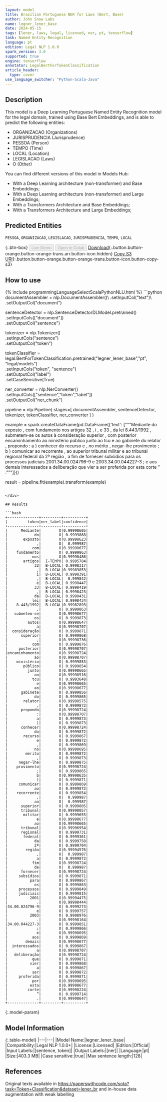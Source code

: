 ```yaml
---
layout: model
title: Brazilian Portuguese NER for Laws (Bert, Base)
author: John Snow Labs
name: legner_lener_base
date: 2024-05-15
tags: [lener, laws, legal, licensed, ner, pt, tensorflow]
task: Named Entity Recognition
language: pt
edition: Legal NLP 1.0.0
spark_version: 3.0
supported: true
engine: tensorflow
annotator: LegalBertForTokenClassification
article_header:
  type: cover
use_language_switcher: "Python-Scala-Java"
---
```


## Description

This model is a Deep Learning Portuguese Named Entity Recognition model for the legal domain, trained using Base Bert Embeddings, and is able to predict the following entities:

- ORGANIZACAO (Organizations)
- JURISPRUDENCIA (Jurisprudence)
- PESSOA (Person)
- TEMPO (Time)
- LOCAL (Location)
- LEGISLACAO (Laws)
- O (Other)

You can find different versions of this model in Models Hub:
- With a Deep Learning architecture (non-transformer) and Base Embeddings;
- With a Deep Learning architecture (non-transformer) and Large Embeddings;
- With a Transformers Architecture and Base Embeddings;
- With a Transformers Architecture and Large Embeddings;

## Predicted Entities

`PESSOA`, `ORGANIZACAO`, `LEGISLACAO`, `JURISPRUDENCIA`, `TEMPO`, `LOCAL`

{:.btn-box}
<button class="button button-orange" disabled>Live Demo</button>
<button class="button button-orange" disabled>Open in Colab</button>
[Download](https://s3.amazonaws.com/auxdata.johnsnowlabs.com/legal/models/legner_lener_base_pt_1.0.0_3.0_1715772909273.zip){:.button.button-orange.button-orange-trans.arr.button-icon.hidden}
[Copy S3 URI](s3://auxdata.johnsnowlabs.com/legal/models/legner_lener_base_pt_1.0.0_3.0_1715772909273.zip){:.button.button-orange.button-orange-trans.button-icon.button-copy-s3}

## How to use



<div class="tabs-box" markdown="1">
{% include programmingLanguageSelectScalaPythonNLU.html %}
```python
documentAssembler = nlp.DocumentAssembler()\
  .setInputCol("text")\
  .setOutputCol("document")

sentenceDetector = nlp.SentenceDetectorDLModel.pretrained()\
  .setInputCols(["document"])\
  .setOutputCol("sentence")

tokenizer = nlp.Tokenizer()\
  .setInputCols("sentence")\
  .setOutputCol("token")

tokenClassifier = legal.BertForTokenClassification.pretrained("legner_lener_base","pt", "legal/models")\
  .setInputCols("token", "sentence")\
  .setOutputCol("label")\
  .setCaseSensitive(True)

ner_converter = nlp.NerConverter()\
  .setInputCols(["sentence","token","label"])\
  .setOutputCol("ner_chunk")


pipeline =  nlp.Pipeline(
    stages=[
  documentAssembler,
  sentenceDetector,
  tokenizer,
  tokenClassifier,
  ner_converter
    ]
)

example = spark.createDataFrame(pd.DataFrame({'text': ["""Mediante do exposto , com fundamento nos artigos 32 , i , e 33 , da lei 8.443/1992 , submetem-se os autos à consideração superior , com posterior encaminhamento ao ministério público junto ao tcu e ao gabinete do relator , propondo : a ) conhecer do recurso e , no mérito , negar-lhe provimento ; b ) comunicar ao recorrente , ao superior tribunal militar e ao tribunal regional federal da 2ª região , a fim de fornecer subsídios para os processos judiciais 2001.34.00.024796-9 e 2003.34.00.044227-3 ; e aos demais interessados a deliberação que vier a ser proferida por esta corte ” ."""]}))

result = pipeline.fit(example).transform(example)
```

</div>

## Results

```bash
+--------------+---------+----------+
|         token|ner_label|confidence|
+--------------+---------+----------+
|      Mediante|        O|0.99998605|
|            do|        O| 0.9999868|
|       exposto|        O|0.99998623|
|             ,|        O|  0.999987|
|           com|        O|0.99998677|
|    fundamento|        O| 0.9999863|
|           nos|        O|0.99998486|
|       artigos|  I-TEMPO| 0.9995784|
|            32|  B-LOCAL| 0.9998317|
|             ,|  B-LOCAL|0.99983853|
|             i|  B-LOCAL| 0.9998391|
|             ,|  B-LOCAL|  0.999842|
|             e|  B-LOCAL| 0.9998447|
|            33|  B-LOCAL| 0.9998419|
|             ,|  B-LOCAL| 0.9998423|
|            da|  B-LOCAL| 0.9998431|
|           lei|  B-LOCAL| 0.9998434|
|    8.443/1992|  B-LOCAL|0.99982893|
|             ,|        O| 0.9999863|
|   submetem-se|        O|0.99998677|
|            os|        O| 0.9999873|
|         autos|        O|0.99998647|
|             à|        O|0.99998707|
|  consideração|        O| 0.9999871|
|      superior|        O| 0.9999868|
|             ,|        O|0.99998736|
|           com|        O| 0.9999876|
|     posterior|        O|0.99998707|
|encaminhamento|        O|0.99998724|
|            ao|        O|0.99998707|
|    ministério|        O| 0.9999853|
|       público|        O| 0.9999854|
|         junto|        O|0.99998665|
|            ao|        O|0.99998516|
|           tcu|        O| 0.9993648|
|             e|        O|0.99998665|
|            ao|        O|0.99998677|
|      gabinete|        O| 0.9999856|
|            do|        O| 0.9999865|
|       relator|        O|0.99998575|
|             ,|        O| 0.9999872|
|      propondo|        O|0.99998724|
|             :|        O|0.99998707|
|             a|        O| 0.9999873|
|             )|        O| 0.9999873|
|      conhecer|        O|0.99998724|
|            do|        O| 0.9999872|
|       recurso|        O| 0.9999867|
|             e|        O| 0.9999872|
|             ,|        O| 0.9999869|
|            no|        O|0.99998695|
|        mérito|        O| 0.9999872|
|             ,|        O| 0.9999873|
|     negar-lhe|        O| 0.9999875|
|    provimento|        O|0.99998724|
|             ;|        O| 0.9999865|
|             b|        O|0.99998635|
|             )|        O| 0.9999871|
|     comunicar|        O| 0.9999869|
|            ao|        O| 0.9999872|
|    recorrente|        O| 0.9999854|
|             ,|        O|  0.999987|
|            ao|        O|  0.999987|
|      superior|        O| 0.9999805|
|      tribunal|        O|0.99998057|
|       militar|        O| 0.9999655|
|             e|        O|0.99998677|
|            ao|        O|0.99998665|
|      tribunal|        O|0.99996954|
|      regional|        O| 0.9999731|
|       federal|        O| 0.9999361|
|            da|        O| 0.9999758|
|            2ª|        O| 0.9999704|
|        região|        O|0.99994576|
|             ,|        O|  0.999987|
|             a|        O| 0.9999872|
|           fim|        O|0.99998724|
|            de|        O|  0.999987|
|      fornecer|        O|0.99998724|
|     subsídios|        O| 0.9999871|
|          para|        O| 0.9999867|
|            os|        O| 0.9999863|
|     processos|        O| 0.9999849|
|     judiciais|        O| 0.9999815|
|          2001|        O|0.99994475|
|             .|        O|0.99998444|
|34.00.024796-9|        O| 0.9999273|
|             e|        O| 0.9999757|
|          2003|        O| 0.9908976|
|             .|        O|0.99998164|
|34.00.044227-3|        O| 0.9999851|
|             ;|        O| 0.9999866|
|             e|        O|0.99998695|
|           aos|        O| 0.9999869|
|        demais|        O|0.99998677|
|  interessados|        O| 0.9999867|
|             a|        O|0.99998707|
|   deliberação|        O|0.99998724|
|           que|        O| 0.9999871|
|          vier|        O| 0.9999868|
|             a|        O| 0.9999867|
|           ser|        O| 0.9999872|
|     proferida|        O| 0.9999871|
|           por|        O|0.99998695|
|          esta|        O|0.99998677|
|         corte|        O|0.99998224|
|             ”|        O| 0.9999714|
|             .|        O|0.99998647|
+--------------+---------+----------+
```

{:.model-param}
## Model Information

{:.table-model}
|---|---|
|Model Name:|legner_lener_base|
|Compatibility:|Legal NLP 1.0.0+|
|License:|Licensed|
|Edition:|Official|
|Input Labels:|[sentence, token]|
|Output Labels:|[ner]|
|Language:|pt|
|Size:|403.3 MB|
|Case sensitive:|true|
|Max sentence length:|128|

## References

Original texts available in https://paperswithcode.com/sota?task=Token+Classification&dataset=lener_br and in-house data augmentation with weak labelling

